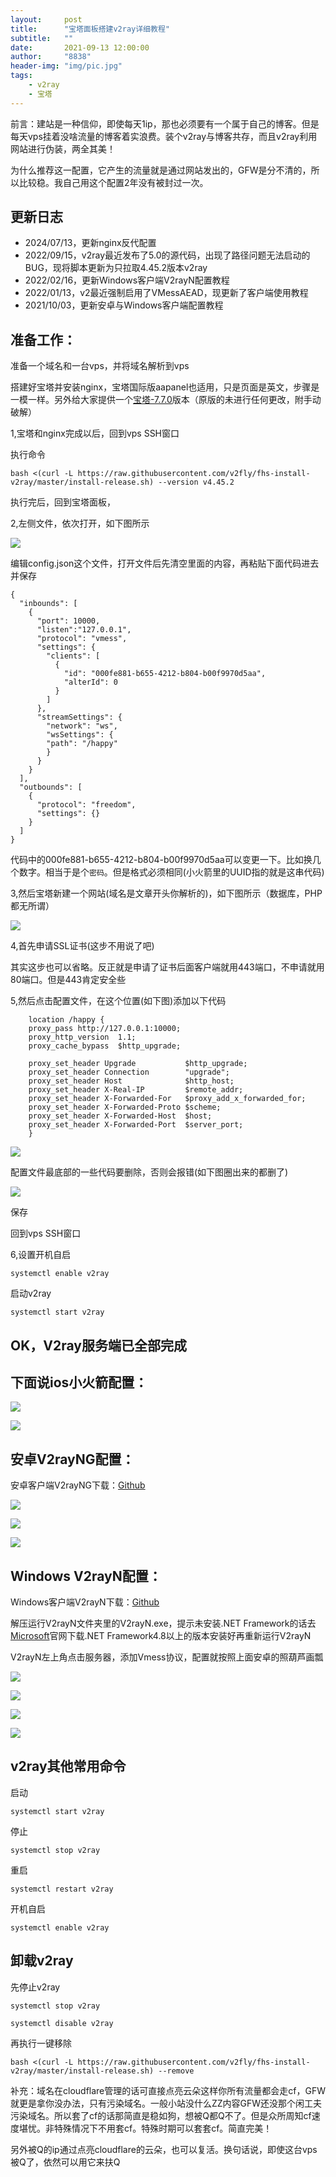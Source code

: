```yaml
---
layout:     post
title:      "宝塔面板搭建v2ray详细教程"
subtitle:   ""
date:       2021-09-13 12:00:00
author:     "8838"
header-img: "img/pic.jpg"
tags:
    - v2ray
    - 宝塔
---
```


前言：建站是一种信仰，即使每天1ip，那也必须要有一个属于自己的博客。但是每天vps挂着没啥流量的博客着实浪费。装个v2ray与博客共存，而且v2ray利用网站进行伪装，两全其美！

为什么推荐这一配置，它产生的流量就是通过网站发出的，GFW是分不清的，所以比较稳。我自己用这个配置2年没有被封过一次。

## 更新日志

* 2024/07/13，更新nginx反代配置
* 2022/09/15，v2ray最近发布了5.0的源代码，出现了路径问题无法启动的BUG，现将脚本更新为只拉取4.45.2版本v2ray
* 2022/02/16，更新Windows客户端V2rayN配置教程
* 2022/01/13，v2最近强制启用了VMessAEAD，现更新了客户端使用教程
* 2021/10/03，更新安卓与Windows客户端配置教程

## 准备工作：

准备一个域名和一台vps，并将域名解析到vps

搭建好宝塔并安装nginx，宝塔国际版aapanel也适用，只是页面是英文，步骤是一模一样。另外给大家提供一个[宝塔-7.7.0](https://github.com/8838/btpanel-v7.7.0)版本（原版的未进行任何更改，附手动破解）

1,宝塔和nginx完成以后，回到vps SSH窗口

执行命令

```
bash <(curl -L https://raw.githubusercontent.com/v2fly/fhs-install-v2ray/master/install-release.sh) --version v4.45.2
```

执行完后，回到宝塔面板，

2,左侧文件，依次打开，如下图所示

![](/img/bt-v2/IMG_0210.JPG)

编辑config.json这个文件，打开文件后先清空里面的内容，再粘贴下面代码进去并保存

```
{
  "inbounds": [
    {
      "port": 10000,
      "listen":"127.0.0.1",
      "protocol": "vmess",
      "settings": {
        "clients": [
          {
            "id": "000fe881-b655-4212-b804-b00f9970d5aa",
            "alterId": 0
          }
        ]
      },
      "streamSettings": {
        "network": "ws",
        "wsSettings": {
        "path": "/happy"
        }
      }
    }
  ],
  "outbounds": [
    {
      "protocol": "freedom",
      "settings": {}
    }
  ]
}
```

代码中的000fe881-b655-4212-b804-b00f9970d5aa可以变更一下。比如换几个数字。相当于是个`密码`。但是格式必须相同(小火箭里的UUID指的就是这串代码)

3,然后宝塔新建一个网站(域名是文章开头你解析的)，如下图所示（数据库，PHP都无所谓）

![](/img/bt-v2/IMG_0211.JPG)


4,首先申请SSL证书(这步不用说了吧)

其实这步也可以省略。反正就是申请了证书后面客户端就用443端口，不申请就用80端口。但是443肯定安全些

5,然后点击配置文件，在这个位置(如下图)添加以下代码

```
    location /happy {
    proxy_pass http://127.0.0.1:10000;
    proxy_http_version  1.1;
    proxy_cache_bypass  $http_upgrade;

    proxy_set_header Upgrade           $http_upgrade;
    proxy_set_header Connection        "upgrade";
    proxy_set_header Host              $http_host;
    proxy_set_header X-Real-IP         $remote_addr;
    proxy_set_header X-Forwarded-For   $proxy_add_x_forwarded_for;
    proxy_set_header X-Forwarded-Proto $scheme;
    proxy_set_header X-Forwarded-Host  $host;
    proxy_set_header X-Forwarded-Port  $server_port;
    }
```

![](/img/bt-v2/IMG_1456.jpeg)

配置文件最底部的一些代码要删除，否则会报错(如下图圈出来的都删了)

![](/img/bt-v2/IMG_1457.jpeg)


保存

回到vps SSH窗口

6,设置开机自启

```
systemctl enable v2ray
```

启动v2ray

```
systemctl start v2ray
```

## OK，V2ray服务端已全部完成

## 下面说ios小火箭配置：

![](/img/bt-v2/IMG_0214.JPG)

![](/img/bt-v2/IMG_0215.JPG)

## 安卓V2rayNG配置：

安卓客户端V2rayNG下载：[Github](https://github.com/2dust/v2rayNG/releases)

![](/img/bt-v2/IMG_0216.JPG)

![](/img/bt-v2/IMG_0217.JPG)

![](/img/bt-v2/IMG_0218.JPG)

## Windows V2rayN配置：

Windows客户端V2rayN下载：[Github](https://github.com/2dust/v2rayN/releases)

解压运行V2rayN文件夹里的V2rayN.exe，提示未安装.NET Framework的话去[Microsoft](https://docs.microsoft.com/zh-cn/dotnet/framework/install/guide-for-developers#installation-choices)官网下载.NET Framework4.8以上的版本安装好再重新运行V2rayN

V2rayN左上角点击服务器，添加Vmess协议，配置就按照上面安卓的照葫芦画瓢

![](/img/bt-v2/IMG_0219.JPG)

![](/img/bt-v2/IMG_0220.JPG)

![](/img/bt-v2/IMG_0221.JPG)

![](/img/bt-v2/IMG_0222.JPG)

## v2ray其他常用命令

启动
```
systemctl start v2ray
```

停止
```
systemctl stop v2ray
```

重启
```
systemctl restart v2ray
```

开机自启
```
systemctl enable v2ray
```

## 卸载v2ray

先停止v2ray
```
systemctl stop v2ray
```

```
systemctl disable v2ray
```
再执行一键移除
```
bash <(curl -L https://raw.githubusercontent.com/v2fly/fhs-install-v2ray/master/install-release.sh) --remove
```

补充：域名在cloudflare管理的话可直接点亮云朵这样你所有流量都会走cf，GFW就更是拿你没办法，只有污染域名。一般小站没什么ZZ内容GFW还没那个闲工夫污染域名。所以套了cf的话那简直是稳如狗，想被Q都Q不了。但是众所周知cf速度堪忧。非特殊情况下不用套cf。特殊时期可以套套cf。简直完美！

另外被Q的ip通过点亮cloudflare的云朵，也可以复活。换句话说，即使这台vps被Q了，依然可以用它来扶Q
